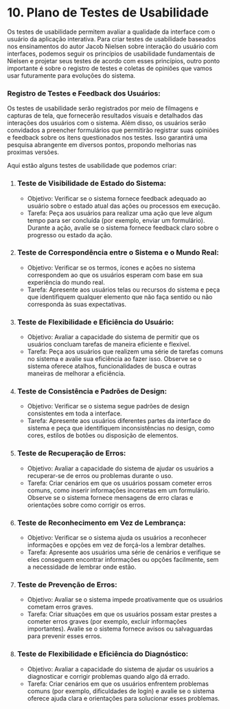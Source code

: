 # 10. Plano de Testes de Usabilidade

Os testes de usabilidade permitem avaliar a qualidade da interface com o usuário da aplicação interativa.
Para criar testes de usabilidade baseados nos ensinamentos do autor Jacob Nielsen sobre interação do usuário com interfaces, podemos seguir os princípios de usabilidade fundamentais de Nielsen e projetar seus testes de acordo com esses princípios, outro ponto importante é sobre o registro de testes e coletas de opiniões que vamos usar futuramente para evoluções do sistema. 

### Registro de Testes e Feedback dos Usuários:

Os testes de usabilidade serão registrados por meio de filmagens e capturas de tela, que fornecerão resultados visuais e detalhados das interações dos usuários com o sistema. Além disso, os usuários serão convidados a preencher formulários que permitirão registrar suas opiniões e feedback sobre os itens questionados nos testes. Isso garantirá uma pesquisa abrangente em diversos pontos, propondo melhorias nas proximas versões.

Aqui estão alguns testes de usabilidade que podemos criar: 

1. ### Teste de Visibilidade de Estado do Sistema:
   - Objetivo: Verificar se o sistema fornece feedback adequado ao usuário sobre o estado atual das ações ou processos em execução.
   - Tarefa: Peça aos usuários para realizar uma ação que leve algum tempo para ser concluída (por exemplo, enviar um formulário). Durante a ação, avalie se o sistema fornece feedback claro sobre o progresso ou estado da ação.

2. ### Teste de Correspondência entre o Sistema e o Mundo Real:
   - Objetivo: Verificar se os termos, ícones e ações no sistema correspondem ao que os usuários esperam com base em sua experiência do mundo real.
   - Tarefa: Apresente aos usuários telas ou recursos do sistema e peça que identifiquem qualquer elemento que não faça sentido ou não corresponda às suas expectativas.

3. ### Teste de Flexibilidade e Eficiência do Usuário:
   - Objetivo: Avaliar a capacidade do sistema de permitir que os usuários concluam tarefas de maneira eficiente e flexível.
   - Tarefa: Peça aos usuários que realizem uma série de tarefas comuns no sistema e avalie sua eficiência ao fazer isso. Observe se o sistema oferece atalhos, funcionalidades de busca e outras maneiras de melhorar a eficiência.

4. ### Teste de Consistência e Padrões de Design:
   - Objetivo: Verificar se o sistema segue padrões de design consistentes em toda a interface.
   - Tarefa: Apresente aos usuários diferentes partes da interface do sistema e peça que identifiquem inconsistências no design, como cores, estilos de botões ou disposição de elementos.

5. ### Teste de Recuperação de Erros:
   - Objetivo: Avaliar a capacidade do sistema de ajudar os usuários a recuperar-se de erros ou problemas durante o uso.
   - Tarefa: Criar cenários em que os usuários possam cometer erros comuns, como inserir informações incorretas em um formulário. Observe se o sistema fornece mensagens de erro claras e orientações sobre como corrigir os erros.

6. ### Teste de Reconhecimento em Vez de Lembrança:
   - Objetivo: Verificar se o sistema ajuda os usuários a reconhecer informações e opções em vez de forçá-los a lembrar detalhes.
   - Tarefa: Apresente aos usuários uma série de cenários e verifique se eles conseguem encontrar informações ou opções facilmente, sem a necessidade de lembrar onde estão.

7. ### Teste de Prevenção de Erros:
   - Objetivo: Avaliar se o sistema impede proativamente que os usuários cometam erros graves.
   - Tarefa: Criar situações em que os usuários possam estar prestes a cometer erros graves (por exemplo, excluir informações importantes). Avalie se o sistema fornece avisos ou salvaguardas para prevenir esses erros.

8. ### Teste de Flexibilidade e Eficiência do Diagnóstico:
   - Objetivo: Avaliar a capacidade do sistema de ajudar os usuários a diagnosticar e corrigir problemas quando algo dá errado.
   - Tarefa: Criar cenários em que os usuários enfrentem problemas comuns (por exemplo, dificuldades de login) e avalie se o sistema oferece ajuda clara e orientações para solucionar esses problemas.

